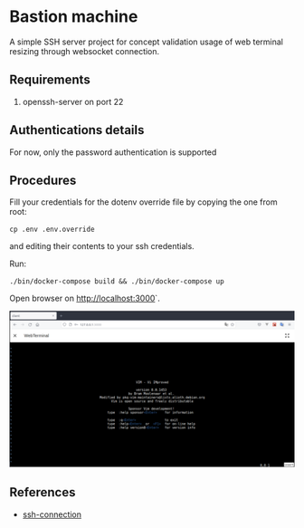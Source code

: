 # Bastion machine

A simple SSH server project for concept validation usage of web terminal resizing through websocket connection.

## Requirements

1. openssh-server on port 22

## Authentications details

For now, only the password authentication is supported

## Procedures

Fill your credentials for the dotenv override file by copying the one from root:

```
cp .env .env.override
```

and editing their contents to your ssh credentials.

Run:

```
./bin/docker-compose build && ./bin/docker-compose up
```

Open browser on [http://localhost:3000](http://localhost:3000)`.

![alt text](https://github.com/noreng-jg/bastion-machine/blob/main/imgs/web-img.png?raw=true)

## References

- [ssh-connection](https://tech.mojotv.cn/2019/05/22/golang-ssh-session)
